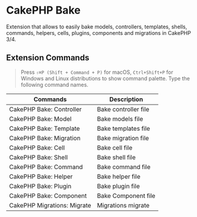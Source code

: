 # CakePHP Bake
Extension that allows to easily bake models, controllers, templates, shells, commands, helpers, cells, plugins, components and migrations in CakePHP 3/4.

## Extension Commands

> Press `⇧⌘P (Shift + Command + P)` for macOS, `Ctrl+Shift+P` for Windows and Linux distributions to show command palette. Type the following command names.

| Commands |      Description       |
|----------|---------------|
|CakePHP Bake: Controller| Bake controller file |
|CakePHP Bake: Model| Bake models file |
|CakePHP Bake: Template| Bake templates file |
|CakePHP Bake: Migration| Bake migration file |
|CakePHP Bake: Cell| Bake cell file |
|CakePHP Bake: Shell| Bake shell file |
|CakePHP Bake: Command| Bake command file |
|CakePHP Bake: Helper| Bake helper file |
|CakePHP Bake: Plugin| Bake plugin file |
|CakePHP Bake: Component| Bake Component file |
|CakePHP Migrations: Migrate| Migrations migrate |
